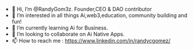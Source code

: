 - 👋 Hi, I’m @RandyGom3z. Founder,CEO & DAO contributor 
- 👀 I’m interested in all things Ai,web3,education, community building and fun! 
- 🌱 I’m currently learning Ai for Business. 
- 💞️ I’m looking to collaborate on Ai Native Apps.
- 📫 How to reach me : https://www.linkedin.com/in/randycgomez/
